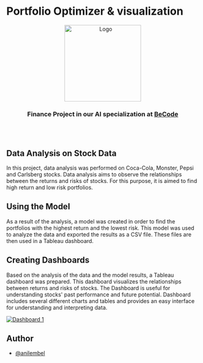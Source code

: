 
# Portfolio Optimizer & visualization


 <p align="center">
  <img src="https://becode.org/app/uploads/2020/03/cropped-becode-logo-seal.png" alt="Logo" width="200" height="200">
</p>

<h3 align="center"> Finance Project in our AI specialization at <a href="https://github.com/becodeorg"><strong>BeCode</strong></a></h3><br><br>


## Data Analysis on Stock Data

In this project, data analysis was performed on Coca-Cola, Monster, Pepsi and Carlsberg stocks. Data analysis aims to observe the relationships between the returns and risks of stocks. For this purpose, it is aimed to find high return and low risk portfolios.

## Using the Model

As a result of the analysis, a model was created in order to find the portfolios with the highest return and the lowest risk. This model was used to analyze the data and exported the results as a CSV file. These files are then used in a Tableau dashboard.

## Creating Dashboards


Based on the analysis of the data and the model results, a Tableau dashboard was prepared. This dashboard visualizes the relationships between returns and risks of stocks. The Dashboard is useful for understanding stocks' past performance and future potential. Dashboard includes several different charts and tables and provides an easy interface for understanding and interpreting data.

 <div class='tableauPlaceholder' id='viz1679411068968' style='position: relative'><noscript><a href='#'><img alt='Dashboard 1 ' src='https:&#47;&#47;public.tableau.com&#47;static&#47;images&#47;St&#47;StocksPortfolio&#47;Dashboard1&#47;1_rss.png' style='border: none' /></a></noscript><object class='tableauViz'  style='display:none;'><param name='host_url' value='https%3A%2F%2Fpublic.tableau.com%2F' /> <param name='embed_code_version' value='3' /> <param name='site_root' value='' /><param name='name' value='StocksPortfolio&#47;Dashboard1' /><param name='tabs' value='no' /><param name='toolbar' value='yes' /><param name='static_image' value='https:&#47;&#47;public.tableau.com&#47;static&#47;images&#47;St&#47;StocksPortfolio&#47;Dashboard1&#47;1.png' /> <param name='animate_transition' value='yes' /><param name='display_static_image' value='yes' /><param name='display_spinner' value='yes' /><param name='display_overlay' value='yes' /><param name='display_count' value='yes' /><param name='language' value='en-US' /></object></div>                


## Author

- [@anilembel](https://github.com/anilembel) 

  
